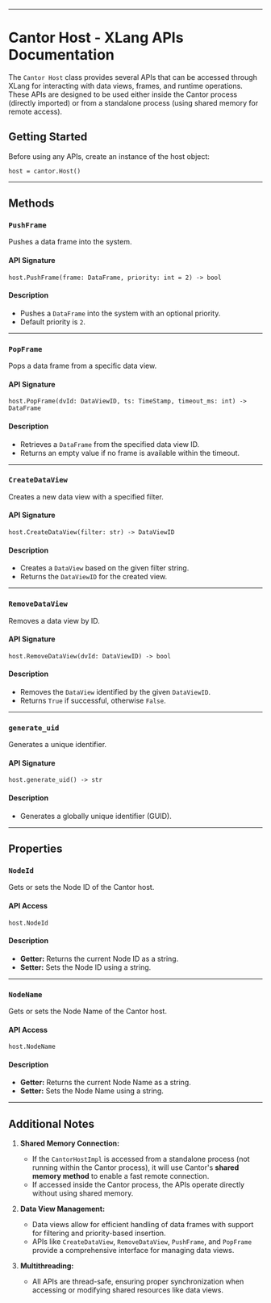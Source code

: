 
---

# Cantor Host - XLang APIs Documentation

The `Cantor Host` class provides several APIs that can be accessed through XLang for interacting with data views, frames, and runtime operations. These APIs are designed to be used either inside the Cantor process (directly imported) or from a standalone process (using shared memory for remote access).


## Getting Started

Before using any APIs, create an instance of the host object:
```xlang
host = cantor.Host()
```

---

## Methods

### `PushFrame`
Pushes a data frame into the system.

#### API Signature
```xlang
host.PushFrame(frame: DataFrame, priority: int = 2) -> bool
```

#### Description
- Pushes a `DataFrame` into the system with an optional priority.
- Default priority is `2`.

---

### `PopFrame`
Pops a data frame from a specific data view.

#### API Signature
```xlang
host.PopFrame(dvId: DataViewID, ts: TimeStamp, timeout_ms: int) -> DataFrame
```

#### Description
- Retrieves a `DataFrame` from the specified data view ID.
- Returns an empty value if no frame is available within the timeout.

---

### `CreateDataView`
Creates a new data view with a specified filter.

#### API Signature
```xlang
host.CreateDataView(filter: str) -> DataViewID
```

#### Description
- Creates a `DataView` based on the given filter string.
- Returns the `DataViewID` for the created view.

---

### `RemoveDataView`
Removes a data view by ID.

#### API Signature
```xlang
host.RemoveDataView(dvId: DataViewID) -> bool
```

#### Description
- Removes the `DataView` identified by the given `DataViewID`.
- Returns `True` if successful, otherwise `False`.

---

### `generate_uid`
Generates a unique identifier.

#### API Signature
```xlang
host.generate_uid() -> str
```

#### Description
- Generates a globally unique identifier (GUID).

---

## Properties

### `NodeId`
Gets or sets the Node ID of the Cantor host.

#### API Access
```xlang
host.NodeId
```

#### Description
- **Getter:** Returns the current Node ID as a string.
- **Setter:** Sets the Node ID using a string.

---

### `NodeName`
Gets or sets the Node Name of the Cantor host.

#### API Access
```xlang
host.NodeName
```

#### Description
- **Getter:** Returns the current Node Name as a string.
- **Setter:** Sets the Node Name using a string.

---

## Additional Notes

1. **Shared Memory Connection:**
   - If the `CantorHostImpl` is accessed from a standalone process (not running within the Cantor process), it will use Cantor's **shared memory method** to enable a fast remote connection.
   - If accessed inside the Cantor process, the APIs operate directly without using shared memory.

2. **Data View Management:**
   - Data views allow for efficient handling of data frames with support for filtering and priority-based insertion.
   - APIs like `CreateDataView`, `RemoveDataView`, `PushFrame`, and `PopFrame` provide a comprehensive interface for managing data views.

3. **Multithreading:**
   - All APIs are thread-safe, ensuring proper synchronization when accessing or modifying shared resources like data views.

```